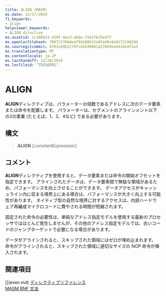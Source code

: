 ```yaml
---
title: ALIGN (MASM)
ms.date: 12/17/2019
f1_keywords:
- align
helpviewer_keywords:
- ALIGN directive
ms.assetid: 1c386b23-439f-4ec3-a6de-74427b25e47f
ms.openlocfilehash: 700721768deaf92e88b32a97e68c6e017219d19d
ms.sourcegitcommit: 0781c69b22797c41630601a176b9ea541be4f2a3
ms.translationtype: MT
ms.contentlocale: ja-JP
ms.lasthandoff: 12/20/2019
ms.locfileid: "75316591"
---
```

# <a name="align"></a>ALIGN

**ALIGN**ディレクティブは、パラメーターの倍数であるアドレスに次のデータ要素または命令を配置します。 パラメーターは、セグメントのアラインメント以下の2の累乗 (たとえば、1、2、4など) である必要があります。

## <a name="syntax"></a>構文

> **ALIGN** ⟦*constantExpression*⟧

## <a name="remarks"></a>コメント

**ALIGN**ディレクティブを使用すると、データ要素または命令の開始オフセットを指定できます。 アラインされたデータは、データ要素間で無駄な領域があるため、パフォーマンスを向上させることができます。 データアクセスがキャッシュライン内に収まる境界上にある場合は、パフォーマンスが大きく向上する可能性があります。 ネイティブ型の自然な境界に対するアクセスは、内部ハードウェア再編成マイクロコードに費やされる時間が短縮されます。

固定された命令の必要性は、単純なアドレス指定モデルを使用する最新のプロセッサではほとんど発生しませんが、その他のアドレス指定モデルでは、古いコードのジャンプターゲットで必要になる場合があります。

データがアラインされると、スキップされた領域にはゼロが埋め込まれます。 命令がアラインされると、スキップされた領域に適切なサイズの NOP 命令が挿入されます。

## <a name="see-also"></a>関連項目

[\](even.md)
[ディレクティブリファレンス](directives-reference.md)\
[MASM BNF 文法](masm-bnf-grammar.md)
